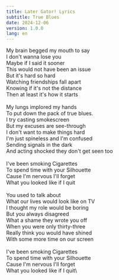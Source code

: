 ```yaml
---
title: Later Gator! Lyrics
subtitle: True Blues
date: 2024-12-06
version: 1.0.0
lang: en
---
```


My brain begged my mouth to say\
I don't wanna lose you\
Maybe if I said it sooner\
This would not have been an issue\
But it's hard so hard\
Watching friendships fall apart\
Knowing if it's not the distance\
Then at least it's how it starts\
\
My lungs implored my hands\
To put down the pack of true blues.\
I try casting smokescreen\
But my excuses are see-through\
I don't want to make things hard\
I'm just spineless and I'm confused\
Sending signals in the dark\
And acting shocked they don't get seen too\
\
I've been smoking Cigarettes\
To spend time with your Silhouette\
Cause I'm nervous I'll forget\
What you looked like if I quit\
\
You used to talk about\
What our lives would look like on TV\
I thought my role would be boring\
But you always disagreed\
What a shame they wrote you off\
When you were only thirty-three\
Really think you would have shined\
With some more time on our screen\
\
I've been smoking Cigarettes\
To spend time with your Silhouette\
Cause I'm nervous I'll forget\
What you looked like if I quit\

